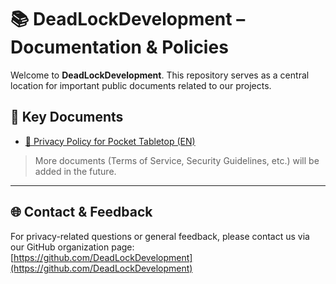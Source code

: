# 📚 DeadLockDevelopment – Documentation & Policies

Welcome to **DeadLockDevelopment**. This repository serves as a central location for important public documents related to our projects.

## 📌 Key Documents

- [📄 Privacy Policy for Pocket Tabletop (EN)](https://github.com/DeadLockDevelopment/.github/blob/main/PocketTabletop/privacy-policy_en.md)

> More documents (Terms of Service, Security Guidelines, etc.) will be added in the future.

---

## 🌐 Contact & Feedback

For privacy-related questions or general feedback, please contact us via our GitHub organization page:  
[https://github.com/DeadLockDevelopment](https://github.com/DeadLockDevelopment)

